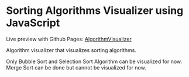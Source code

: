 # Sorting Algorithms Visualizer using JavaScript

Live preview with Github Pages: [AlgorithmVisualizer](https://killswitch412.github.io/sorting-algorithms-visualizer-js.github.io/) 

Algorithm visualizer that visualizes sorting algorithms. 

Only Bubble Sort and Selection Sort Algorithm can be visualized for now. Merge Sort can be done but cannot be visualized for now. 